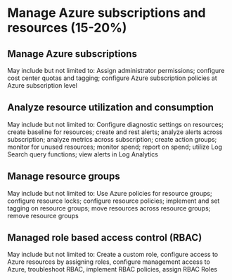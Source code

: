 # Manage Azure subscriptions and resources (15-20%)

## Manage Azure subscriptions
May include but not limited to: Assign administrator permissions; configure cost center quotas and tagging; configure Azure subscription policies at Azure subscription level

## Analyze resource utilization and consumption
May include but not limited to: Configure diagnostic settings on resources; create baseline for resources; create and rest alerts; analyze alerts across subscription; analyze metrics across subscription; create action groups; monitor for unused resources; monitor spend; report on spend; utilize Log Search query functions; view alerts in Log Analytics

## Manage resource groups
May include but not limited to: Use Azure policies for resource groups; configure resource locks; configure resource policies; implement and set tagging on resource groups; move resources across resource groups; remove resource groups

## Managed role based access control (RBAC)
May include but not limited to: Create a custom role, configure access to Azure resources by assigning roles, configure management access to Azure, troubleshoot RBAC, implement RBAC policies, assign RBAC Roles
